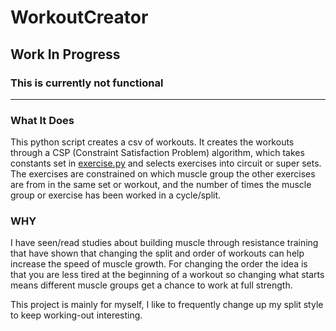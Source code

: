 # WorkoutCreator

## Work In Progress
### This is currently not functional

------

### What It Does

This python script creates a csv of workouts. It creates the workouts through a CSP (Constraint Satisfaction Problem) algorithm, which takes constants set in [exercise.py](https://github.com/JPrier/WorkoutCreator/blob/main/exercises.py) and selects exercises into circuit or super sets. The exercises are constrained on which muscle group the other exercises are from in the same set or workout, and the number of times the muscle group or exercise has been worked in a cycle/split. 


### WHY

I have seen/read studies about building muscle through resistance training that have shown that changing the split and order of workouts can help increase the speed of muscle growth. For changing the order the idea is that you are less tired at the beginning of a workout so changing what starts means different muscle groups get a chance to work at full strength.

This project is mainly for myself, I like to frequently change up my split style to keep working-out interesting. 
